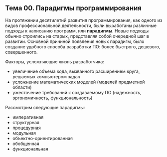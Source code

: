 ## Тема 00. Парадигмы программирования

На протяжении десятилетий развития программирования, как одного из видов профессиональной деятельности, были выработаны различные подходы к написанию программ, или **парадигмы**. Новые подходы обычно строились на старых, представляя собой очередной шаг в развитии. Основной причиной появления новых парадигм, было создание удобного способа разработки ПО: более быстрого, дешевого, совершенного. 

Факторы, усложняющие жизнь разработчика:

- увеличение объема кода, вызванного расширением круга, решаемых компьютером задач
- усложнение математических моделей (моделей предметной области)
- ужесточение требований к создаваемому ПО (надежность, эргономичность, функциональность)

Рассмотрим следующие парадигмы:

- императивная
- структурная
- процедурная
- модульная
- объектно-ориентированная
- обобщенная
- функциональная
